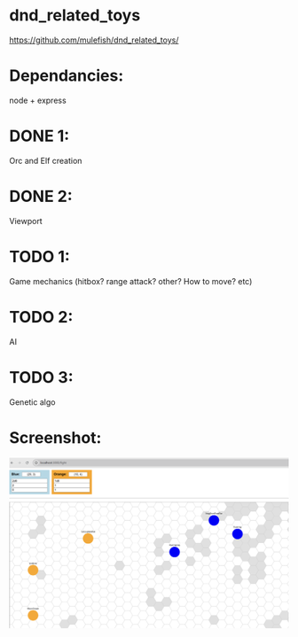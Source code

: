 # dnd_related_toys
https://github.com/mulefish/dnd_related_toys/

# Dependancies: 
node + express

# DONE 1:
Orc and Elf creation
# DONE 2:
Viewport 

# TODO 1: 
Game mechanics (hitbox? range attack? other? How to move? etc)
# TODO 2: 
AI
# TODO 3: 
Genetic algo

# Screenshot:
![Screenshot](./Screenshot_2025-05-04_114045.png)


